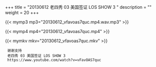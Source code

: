 +++
title = "20130612  老四秀 03 美国签证 LOS SHOW 3 "
description = ""
weight = 20
+++

{{< mymp3 mp3="20130612_vfavoas7quc.mp4.wav.mp3" >}}

{{< mymp4 mp4="20130612_vfavoas7quc.mp4" >}}

{{< mymkv mkv="20130612_vfavoas7quc.mkv" >}}

     谢谢支持 
     老四秀 03 美国签证 LOS SHOW 3 
     https://www.youtube.com/watch?v=vFavOAS7quc 
